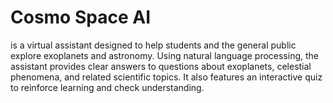# Cosmo Space AI
is a virtual assistant designed to help students and the general public explore exoplanets and astronomy. Using natural language processing, the assistant provides clear answers to questions about exoplanets, celestial phenomena, and related scientific topics. It also features an interactive quiz to reinforce learning and check understanding.

